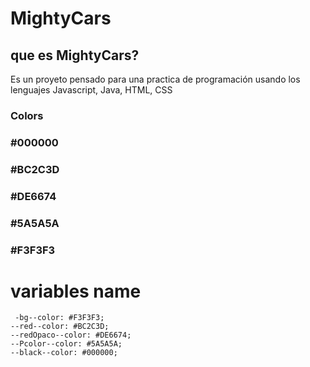 # MightyCars
## que es MightyCars?

Es un proyeto pensado para una practica de programación usando los lenguajes Javascript, Java, HTML, CSS
### Colors 
### #000000
### #BC2C3D
### #DE6674
### #5A5A5A
### #F3F3F3
  # variables name
     -bg--color: #F3F3F3;
    --red--color: #BC2C3D;
    --redOpaco--color: #DE6674;
    --Pcolor--color: #5A5A5A;
    --black--color: #000000;
